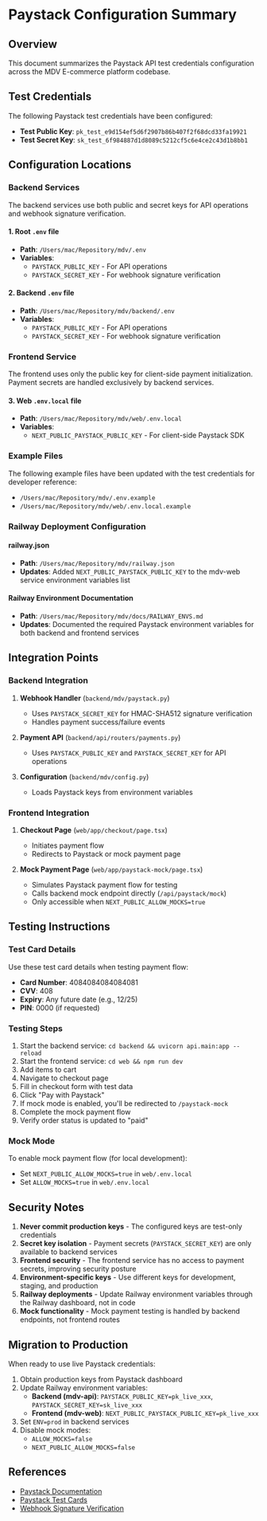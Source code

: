 # Paystack Configuration Summary

## Overview
This document summarizes the Paystack API test credentials configuration across the MDV E-commerce platform codebase.

## Test Credentials
The following Paystack test credentials have been configured:

- **Test Public Key**: `pk_test_e9d154ef5d6f2907b86b407f2f68dcd33fa19921`
- **Test Secret Key**: `sk_test_6f984887d1d8089c5212cf5c6e4ce2c43d1b8bb1`

## Configuration Locations

### Backend Services
The backend services use both public and secret keys for API operations and webhook signature verification.

#### 1. Root `.env` file
- **Path**: `/Users/mac/Repository/mdv/.env`
- **Variables**: 
  - `PAYSTACK_PUBLIC_KEY` - For API operations
  - `PAYSTACK_SECRET_KEY` - For webhook signature verification

#### 2. Backend `.env` file  
- **Path**: `/Users/mac/Repository/mdv/backend/.env`
- **Variables**:
  - `PAYSTACK_PUBLIC_KEY` - For API operations
  - `PAYSTACK_SECRET_KEY` - For webhook signature verification

### Frontend Service
The frontend uses only the public key for client-side payment initialization. Payment secrets are handled exclusively by backend services.

#### 3. Web `.env.local` file
- **Path**: `/Users/mac/Repository/mdv/web/.env.local`
- **Variables**:
  - `NEXT_PUBLIC_PAYSTACK_PUBLIC_KEY` - For client-side Paystack SDK

### Example Files
The following example files have been updated with the test credentials for developer reference:

- `/Users/mac/Repository/mdv/.env.example`
- `/Users/mac/Repository/mdv/web/.env.local.example`

### Railway Deployment Configuration

#### railway.json
- **Path**: `/Users/mac/Repository/mdv/railway.json`
- **Updates**: Added `NEXT_PUBLIC_PAYSTACK_PUBLIC_KEY` to the mdv-web service environment variables list

#### Railway Environment Documentation
- **Path**: `/Users/mac/Repository/mdv/docs/RAILWAY_ENVS.md`
- **Updates**: Documented the required Paystack environment variables for both backend and frontend services

## Integration Points

### Backend Integration
1. **Webhook Handler** (`backend/mdv/paystack.py`)
   - Uses `PAYSTACK_SECRET_KEY` for HMAC-SHA512 signature verification
   - Handles payment success/failure events

2. **Payment API** (`backend/api/routers/payments.py`)
   - Uses `PAYSTACK_PUBLIC_KEY` and `PAYSTACK_SECRET_KEY` for API operations

3. **Configuration** (`backend/mdv/config.py`)
   - Loads Paystack keys from environment variables

### Frontend Integration
1. **Checkout Page** (`web/app/checkout/page.tsx`)
   - Initiates payment flow
   - Redirects to Paystack or mock payment page

2. **Mock Payment Page** (`web/app/paystack-mock/page.tsx`)
   - Simulates Paystack payment flow for testing
   - Calls backend mock endpoint directly (`/api/paystack/mock`)
   - Only accessible when `NEXT_PUBLIC_ALLOW_MOCKS=true`

## Testing Instructions

### Test Card Details
Use these test card details when testing payment flow:

- **Card Number**: 4084084084084081
- **CVV**: 408
- **Expiry**: Any future date (e.g., 12/25)
- **PIN**: 0000 (if requested)

### Testing Steps
1. Start the backend service: `cd backend && uvicorn api.main:app --reload`
2. Start the frontend service: `cd web && npm run dev`
3. Add items to cart
4. Navigate to checkout page
5. Fill in checkout form with test data
6. Click "Pay with Paystack"
7. If mock mode is enabled, you'll be redirected to `/paystack-mock`
8. Complete the mock payment flow
9. Verify order status is updated to "paid"

### Mock Mode
To enable mock payment flow (for local development):
- Set `NEXT_PUBLIC_ALLOW_MOCKS=true` in `web/.env.local`
- Set `ALLOW_MOCKS=true` in `web/.env.local`

## Security Notes

1. **Never commit production keys** - The configured keys are test-only credentials
2. **Secret key isolation** - Payment secrets (`PAYSTACK_SECRET_KEY`) are only available to backend services
3. **Frontend security** - The frontend service has no access to payment secrets, improving security posture
4. **Environment-specific keys** - Use different keys for development, staging, and production
5. **Railway deployments** - Update Railway environment variables through the Railway dashboard, not in code
6. **Mock functionality** - Mock payment testing is handled by backend endpoints, not frontend routes

## Migration to Production

When ready to use live Paystack credentials:

1. Obtain production keys from Paystack dashboard
2. Update Railway environment variables:
   - **Backend (mdv-api)**: `PAYSTACK_PUBLIC_KEY=pk_live_xxx`, `PAYSTACK_SECRET_KEY=sk_live_xxx`
   - **Frontend (mdv-web)**: `NEXT_PUBLIC_PAYSTACK_PUBLIC_KEY=pk_live_xxx`
3. Set `ENV=prod` in backend services
4. Disable mock modes:
   - `ALLOW_MOCKS=false`
   - `NEXT_PUBLIC_ALLOW_MOCKS=false`

## References

- [Paystack Documentation](https://paystack.com/docs)
- [Paystack Test Cards](https://paystack.com/docs/payments/test-payments)
- [Webhook Signature Verification](https://paystack.com/docs/api/webhooks)
